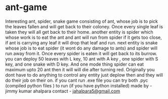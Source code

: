 # ant-game
Interesting ant, spider, snake game
consisting of ant, whose job is to pick the leaves fallen and will get back to their coloney. Once every single leaf is taken they will 
all get back to their home.
another entity is spider which whose work is to eat the ant and ant will run from spider if it gets too close, if ant is carrying any leaf 
it will drop that leaf and run.
next entity is snake whose job is to eat spider (it wont do any damage to ants) and spider will run away from it. Once every spider is eaten
it will get back to its burrow.
you can deploy 50 leaves with L key, 10 ant with A key , one spider with S key, and one snake with D key.
And one mode thing spider can eat maximum upto 20 ant then it will will die after turning red.
Originally you dont have to do anything to control any entity just deplow then and they will do their job on their on.
if you cant run .exe file you can try both .pyc (compiled python files ) to run (if you have python installed)
made by - jimmy kumar ahalpara
contact - jahalpara5@gmail.com
